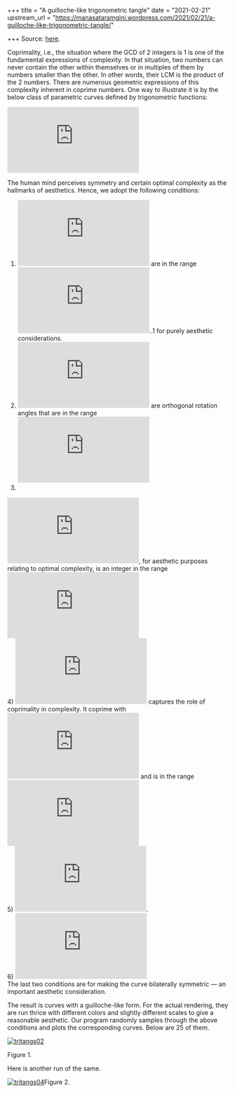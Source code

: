 +++
title = "A guilloche-like trigonometric tangle"
date = "2021-02-21"
upstream_url = "https://manasataramgini.wordpress.com/2021/02/21/a-guilloche-like-trigonometric-tangle/"

+++
Source: [here](https://manasataramgini.wordpress.com/2021/02/21/a-guilloche-like-trigonometric-tangle/).

Coprimality, i.e., the situation where the GCD of 2 integers is 1 is one
of the fundamental expressions of complexity. In that situation, two
numbers can never contain the other within themselves or in multiples of
them by numbers smaller than the other. In other words, their LCM is the
product of the 2 numbers. There are numerous geometric expressions of
this complexity inherent in coprime numbers. One way to illustrate it is
by the below class of parametric curves defined by trigonometric
functions:

![x=a_1\\cos(c_1t+k_1)+a_2\\cos(c_2t+k_2)\\\\\[5pt\]
y=b_1\\sin(c_3t+k_3)+b_2\\sin(c_4t+k_4)](https://s0.wp.com/latex.php?latex=x%3Da_1%5Ccos%28c_1t%2Bk_1%29%2Ba_2%5Ccos%28c_2t%2Bk_2%29%5C%5C%5B5pt%5D+y%3Db_1%5Csin%28c_3t%2Bk_3%29%2Bb_2%5Csin%28c_4t%2Bk_4%29&bg=ffffff&fg=333333&s=0&c=20201002)

The human mind perceives symmetry and certain optimal complexity as the
hallmarks of aesthetics. Hence, we adopt the following conditions:  
1) ![a_1, a_2, b_1,
b_2](https://s0.wp.com/latex.php?latex=a_1%2C+a_2%2C+b_1%2C+b_2&bg=ffffff&fg=333333&s=0&c=20201002)
are in the range
![\\tfrac{3}{14}](https://s0.wp.com/latex.php?latex=%5Ctfrac%7B3%7D%7B14%7D&bg=ffffff&fg=333333&s=0&c=20201002)..1
for purely aesthetic considerations.  
2) ![k_1, k_2, k_3,
k_4](https://s0.wp.com/latex.php?latex=k_1%2C+k_2%2C+k_3%2C+k_4&bg=ffffff&fg=333333&s=0&c=20201002)
are orthogonal rotation angles that are in the range ![\[0,
2\\pi\]](https://s0.wp.com/latex.php?latex=%5B0%2C+2%5Cpi%5D&bg=ffffff&fg=333333&s=0&c=20201002)  
3)
![c_1](https://s0.wp.com/latex.php?latex=c_1&bg=ffffff&fg=333333&s=0&c=20201002),
for aesthetic purposes relating to optimal complexity, is an integer in
the range
![\[5,60\]](https://s0.wp.com/latex.php?latex=%5B5%2C60%5D&bg=ffffff&fg=333333&s=0&c=20201002)  
4)
![c_2](https://s0.wp.com/latex.php?latex=c_2&bg=ffffff&fg=333333&s=0&c=20201002)
captures the role of coprimality in complexity. It coprime with
![c_1](https://s0.wp.com/latex.php?latex=c_1&bg=ffffff&fg=333333&s=0&c=20201002)
and is in the range
![\[40,141\]](https://s0.wp.com/latex.php?latex=%5B40%2C141%5D&bg=ffffff&fg=333333&s=0&c=20201002)  
5) ![c_3 =
\|c_1-c_2\|](https://s0.wp.com/latex.php?latex=c_3+%3D+%7Cc_1-c_2%7C&bg=ffffff&fg=333333&s=0&c=20201002).  
6)
![c_4=c_1+c_2-c_3](https://s0.wp.com/latex.php?latex=c_4%3Dc_1%2Bc_2-c_3&bg=ffffff&fg=333333&s=0&c=20201002)  
The last two conditions are for making the curve bilaterally symmetric —
an important aesthetic consideration.

The result is curves with a guilloche-like form. For the actual
rendering, they are run thrice with different colors and slightly
different scales to give a reasonable aesthetic. Our program randomly
samples through the above conditions and plots the corresponding curves.
Below are 25 of them.

[![tritangs02](https://manasataramgini.files.wordpress.com/2021/02/tritangs02.png?w=522&h=522)](https://manasataramgini.files.wordpress.com/2021/02/tritangs02.png)

Figure 1.

Here is another run of the same.

[![tritangs04](https://manasataramgini.files.wordpress.com/2021/02/tritangs04.png?w=565&h=565)](https://manasataramgini.files.wordpress.com/2021/02/tritangs04.png)Figure
2.
